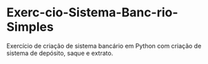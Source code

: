 # Exerc-cio-Sistema-Banc-rio-Simples
Exercício de criação de sistema bancário em Python com criação de sistema de depósito, saque e extrato. 
